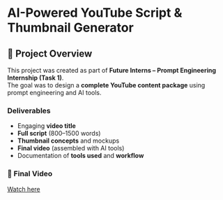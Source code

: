 # AI-Powered YouTube Script & Thumbnail Generator

## 📌 Project Overview
This project was created as part of **Future Interns – Prompt Engineering Internship (Task 1)**.  
The goal was to design a **complete YouTube content package** using prompt engineering and AI tools.

### Deliverables
- Engaging **video title**
- **Full script** (800–1500 words)
- **Thumbnail concepts** and mockups
- **Final video** (assembled with AI tools)
- Documentation of **tools used** and **workflow**

### 🔗 Final Video
[Watch here](https://drive.google.com/file/d/1ZvnSR8R8NJUoa-ey7oTdvwrN1GreY4dr/view?usp=sharing)
